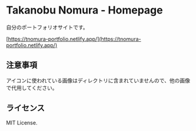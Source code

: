 # Takanobu Nomura - Homepage

自分のポートフォリオサイトです。

[https://tnomura-portfolio.netlify.app/](https://tnomura-portfolio.netlify.app/)

## 注意事項
アイコンに使われている画像はディレクトリに含まれていませんので、他の画像で代用してください。

## ライセンス
MIT License.